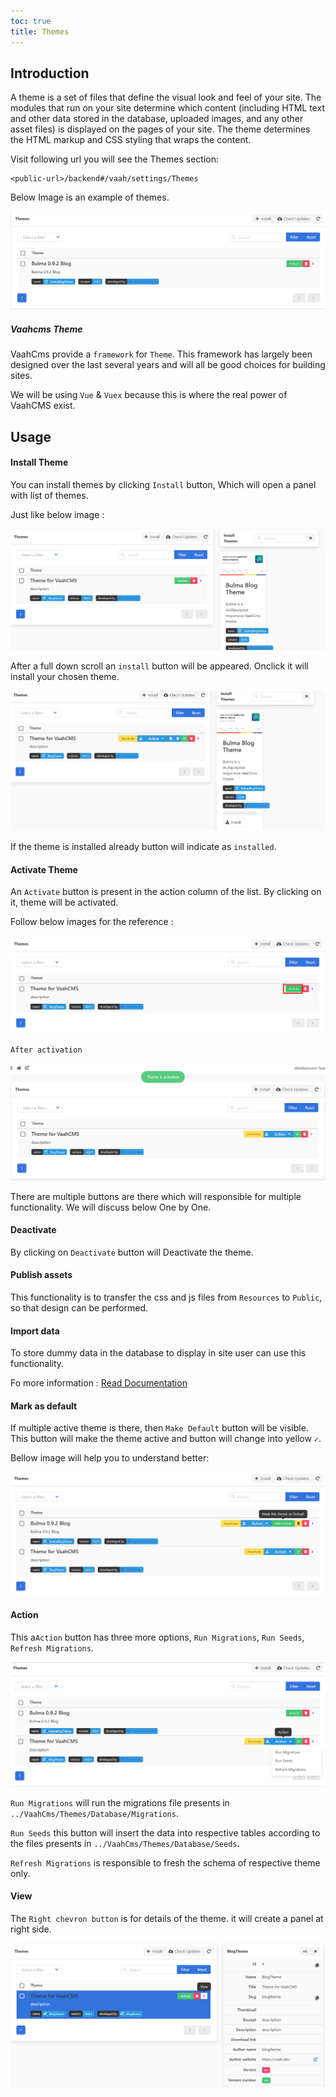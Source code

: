 ```yaml
---
toc: true
title: Themes
---
```

## Introduction

A theme is a set of files that define the visual look and feel of your site. The modules that run on your site determine which content (including HTML text and other data stored in the database, uploaded images, and any other asset files) is displayed on the pages of your site. The theme determines the HTML markup and CSS styling that wraps the content.



Visit following url you will see the Themes section:
```http request
<public-url>/backend#/vaah/settings/Themes
```
Below Image is an example of themes.

<img src="/images/1.x-themes-1.png">



##### Vaahcms Theme

VaahCms provide a `framework` for `Theme`. This framework has largely been designed over the last several years and will all be good choices for building sites.

We will be using `Vue` & `Vuex` because this is where the real power of VaahCMS exist.

## Usage

#### Install Theme

You can install themes by clicking `Install` button, Which will open a panel with list of themes.

Just like below image :

<img src="/images/1.x-themes-2.png">

After a full down scroll an `install` button will be appeared. Onclick it will install your chosen theme.

<img src="/images/1.x-themes-3.png">

If the theme is installed already button will indicate as `installed`.

#### Activate Theme

An `Activate` button is present in the action column of the list. By clicking on it, theme will be activated.

Follow below images for the reference :

<img src="/images/1.x-themes-4.png">

`After activation`

<img src="/images/1.x-themes-5.png">

There are multiple buttons are there which will responsible for multiple functionality.
We will discuss below One by One.

#### Deactivate

By clicking on `Deactivate` button will Deactivate the theme.

#### Publish assets

This functionality is to transfer the css and js files from `Resources` to `Public`, so that design can be performed.

#### Import data

To store dummy data in the database to display in site user can use this functionality.

Fo more information : [Read Documentation](/vaahcms-2/theme/import-data)

#### Mark as default

If multiple active theme is there, then `Make Default` button will be visible.
This button will make the theme active and button will change into yellow `✓`.

Bellow image will help you to understand better:

<img src="/images/1.x-themes-6.png">

#### Action

This a`Action` button has three more options, `Run Migrations`, `Run Seeds`, `Refresh Migrations`.

<img src="/images/1.x-themes-7.png">

`Run Migrations` will run the migrations file presents in `../VaahCms/Themes/Database/Migrations`.

`Run Seeds` this button will insert the data into respective tables according to the files presents in `../VaahCms/Themes/Database/Seeds`.

`Refresh Migrations` is responsible to fresh the schema of respective theme only.

#### View

The `Right chevron button` is for details of the theme. it will create a panel at right side.

<img src="/images/1.x-themes-8.png">
